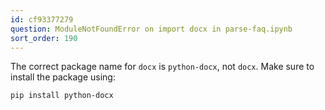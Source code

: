 ```yaml
---
id: cf93377279
question: ModuleNotFoundError on import docx in parse-faq.ipynb
sort_order: 190
---
```


The correct package name for `docx` is `python-docx`, not `docx`. Make sure to install the package using:

```bash
pip install python-docx
```